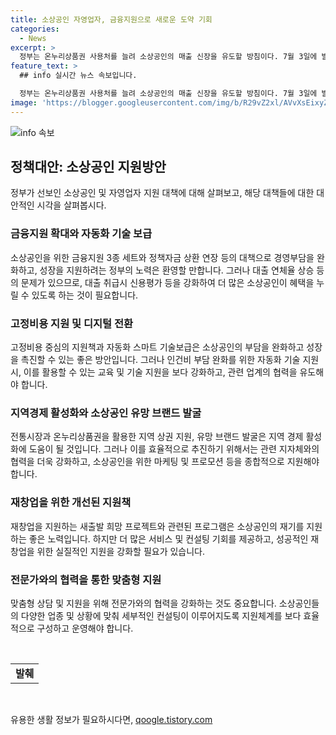 ```yaml
---
title: 소상공인 자영업자, 금융지원으로 새로운 도약 기회
categories:
  - News
excerpt: >
  정부는 온누리상품권 사용처를 늘려 소상공인의 매출 신장을 유도할 방침이다. 7월 3일에 발표된 새출발 희망 프로젝트로 소상공인·자영업자를 대상으로 한 종합대책을 마련했다. 이 대책은 경영부담 완화, 성장촉진 지원, 재기 지원으로 구성되어 있으며, 정부는 소상공인을 대상으로 정책자금 상환을 최대 5년까지 연장해주기로 했다. 또한 7가지 인센티브로 여러 조치를 마련하고 플랫폼 사업자와의 상생안도 추진 중이다. 이를 통해 소상공인과 자영업자들의 어려움을 해소하고 지원하고자 하는 것이다.
feature_text: >
  ## info 실시간 뉴스 속보입니다.

  정부는 온누리상품권 사용처를 늘려 소상공인의 매출 신장을 유도할 방침이다. 7월 3일에 발표된 새출발 희망 프로젝트로 소상공인·자영업자를 대상으로 한 종합대책을 마련했다. 이 대책은 경영부담 완화, 성장촉진 지원, 재기 지원으로 구성되어 있으며, 정부는 소상공인을 대상으로 정책자금 상환을 최대 5년까지 연장해주기로 했다. 또한 7가지 인센티브로 여러 조치를 마련하고 플랫폼 사업자와의 상생안도 추진 중이다. 이를 통해 소상공인과 자영업자들의 어려움을 해소하고 지원하고자 하는 것이다.
image: 'https://blogger.googleusercontent.com/img/b/R29vZ2xl/AVvXsEixyZcFfHzMRdzZMjFBmAUKJYCLCGyLL1o632UiGVXcaFdKo_bkvkuCioo0uUKlGfBVcT3P84aROyZIXSBEx3Aw5nCQ3pTgDom1WDC4m8eifvWiAmWEEVb4x6G_l8C0QH225ldMjyaFvpxGEBGNO37VmDTDMHGhJPq73UglMfDca1-0aw/s1600/blogspot.png'
---
```


<p><img src="https://blogger.googleusercontent.com/img/b/R29vZ2xl/AVvXsEixyZcFfHzMRdzZMjFBmAUKJYCLCGyLL1o632UiGVXcaFdKo_bkvkuCioo0uUKlGfBVcT3P84aROyZIXSBEx3Aw5nCQ3pTgDom1WDC4m8eifvWiAmWEEVb4x6G_l8C0QH225ldMjyaFvpxGEBGNO37VmDTDMHGhJPq73UglMfDca1-0aw/s1600/blogspot.png" alt="info 속보" /></p>

<h2 data-ke-size="size26">정책대안: 소상공인 지원방안</h2>

<p data-ke-size="size16">정부가 선보인 소상공인 및 자영업자 지원 대책에 대해 살펴보고, 해당 대책들에 대한 대안적인 시각을 살펴봅시다.</p>

<h3><b>금융지원 확대와 자동화 기술 보급</b></h3>

<p data-ke-size="size16">소상공인을 위한 금융지원 3종 세트와 정책자금 상환 연장 등의 대책으로 경영부담을 완화하고, 성장을 지원하려는 정부의 노력은 환영할 만합니다. 그러나 대출 연체율 상승 등의 문제가 있으므로, 대출 취급시 신용평가 등을 강화하여 더 많은 소상공인이 혜택을 누릴 수 있도록 하는 것이 필요합니다.</p>

<h3><b>고정비용 지원 및 디지털 전환</b></h3>

<p data-ke-size="size16">고정비용 중심의 지원책과 자동화 스마트 기술보급은 소상공인의 부담을 완화하고 성장을 촉진할 수 있는 좋은 방안입니다. 그러나 인건비 부담 완화를 위한 자동화 기술 지원 시, 이를 활용할 수 있는 교육 및 기술 지원을 보다 강화하고, 관련 업계의 협력을 유도해야 합니다.</p>

<h3><b>지역경제 활성화와 소상공인 유망 브랜드 발굴</b></h3>

<p data-ke-size="size16">전통시장과 온누리상품권을 활용한 지역 상권 지원, 유망 브랜드 발굴은 지역 경제 활성화에 도움이 될 것입니다. 그러나 이를 효율적으로 추진하기 위해서는 관련 지자체와의 협력을 더욱 강화하고, 소상공인을 위한 마케팅 및 프로모션 등을 종합적으로 지원해야 합니다.</p>

<h3><b>재창업을 위한 개선된 지원책</b></h3>

<p data-ke-size="size16">재창업을 지원하는 새출발 희망 프로젝트와 관련된 프로그램은 소상공인의 재기를 지원하는 좋은 노력입니다. 하지만 더 많은 서비스 및 컨설팅 기회를 제공하고, 성공적인 재창업을 위한 실질적인 지원을 강화할 필요가 있습니다.</p>

<h3><b>전문가와의 협력을 통한 맞춤형 지원</b></h3>

<p data-ke-size="size16">맞춤형 상담 및 지원을 위해 전문가와의 협력을 강화하는 것도 중요합니다. 소상공인들의 다양한 업종 및 상황에 맞춰 세부적인 컨설팅이 이루어지도록 지원체계를 보다 효율적으로 구성하고 운영해야 합니다.</p>

<p data-ke-size="size16">&nbsp;</p>

<table>
<tbody>
<tr>
<td style="text-align: center; height: 17px;"><b>발췌</b></td>
</tr>
</tbody>
</table>

<p data-ke-size="size16">&nbsp;</p>
유용한 생활 정보가 필요하시다면, <a href="https://qoogle.tistory.com" rel="dofollow">qoogle.tistory.com</a>


